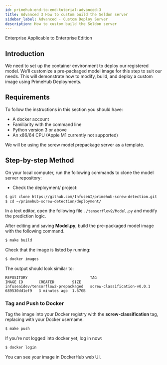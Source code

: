 ```yaml
---
id: primehub-end-to-end-tutorial-advanced-3
title: Advanced 3 How to custom build the Seldon server
sidebar_label: Advanced - Custom Deploy Server
description: How to custom build the Seldon server
---
```

<div class="label-sect">
  <div class="ee-only tooltip">Enterprise
    <span class="tooltiptext">Applicable to Enterprise Edition</span>
  </div>
</div>

## Introduction

We need to set up the container environment to deploy our registered model. We’ll customize a pre-packaged model image for this step to suit our needs. This will demonstrate how to modify, build, and deploy a custom image using PrimeHub Deployments.

## Requirements

To follow the instructions in this section you should have:

- A docker account
- Familiarity with the command line
- Python version 3 or above
- An x86/64 CPU (Apple M1 currently not supported)

We will be using the screw model prepackage server as a template.

## Step-by-step Method

On your local computer, run the following commands to clone the model server repository:

- Check the deployment/ project:

```bash
$ git clone https://github.com/InfuseAI/primehub-screw-detection.git
$ cd ~/primehub-screw-detection/deployment/
```

In a text editor, open the following file `./tensorflow2/Model.py` and modify the prediction logic.

After editing and saving **Model.py**, build the pre-packaged model image with the following command.

```bash
$ make build
```

Check that the image is listed by running:

```bash
$ docker images
```

The output should look similar to:

```
REPOSITORY                            TAG                               IMAGE ID       CREATED        SIZE
infuseaidev/tensorflow2-prepackaged   screw-classification-v0.0.1       689530dd1ef9   3 minutes ago  1.67GB
```

### **Tag and Push to Docker**

Tag the image into your Docker registry with the **screw-classification** tag, replacing **<username>** with your Docker username.

```bash
$ make push
```

If you’re not logged into docker yet, log in now:

```bash
$ docker login
```

You can see your image in DockerHub web UI.